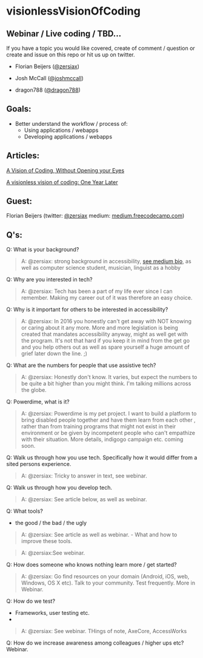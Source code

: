# visionlessVisionOfCoding

## Webinar / Live coding / TBD...
If you have a topic you would like covered, create of comment / question or create and issue on this repo or hit us up on twitter. 

- Florian Beijers ([@zersiax](https://twitter.com/zersiax))

- Josh McCall ([@joshmccall](https://twitter.com/joshmccall))

- dragon788 ([@dragon788](https://twitter.com/dragon788))

## Goals: 
- Better understand the workflow / process of:
  - Using applications / webapps
  - Developing applications / webapps


## Articles:

[A Vision of Coding, Without Opening your Eyes](https://medium.freecodecamp.com/looking-back-to-what-started-it-all-731ef5424aec#.flvcxn7kr)

[A visionless vision of coding: One Year Later](https://medium.com/@zersiax/a-visionless-vision-of-coding-one-year-later-f1c457d70489#.iiwt3bqzg)

## Guest: 
Florian Beijers (twitter: [@zersiax](https://twitter.com/zersiax) medium: [medium.freecodecamp.com](https://medium.freecodecamp.com/@zersiax))

## Q's: 
Q: What is your background? 
>A: @zersiax: strong background in accessibility, [see medium bio](https://medium.freecodecamp.com/@zersiax), as well as computer science student, musician, linguist as a hobby

Q: Why are you interested in tech?
>A: @zersiax: Tech has been a part of my life ever since I can remember. Making my career out of it was therefore an easy choice.

Q: Why is it important for others to be interested in accessibility?
>A: @zersiax: In 2016 you honestly can't get away with NOT knowing or caring about it any more. More and more legislation is being created that mandates accessibility anyway, might as well get with the program. It's not that hard if you keep it in mind from the get go and you help others out as well as spare yourself a huge amount of grief later down the line. ;)

Q: What are the numbers for people that use assistive  tech? 
>A: @zersiax: Honestly don't know. It varies, but expect the numbers to be quite a bit higher than you might think. I'm talking millions across the globe.
 
Q: Powerdime, what is it?
>A: @zersiax: Powerdime is my pet project. I want to build a platform to bring disabled people together and have them learn from each other , rather than from training programs that might not exist in their environment or be given by incompetent people who can't empathize with their situation. More details, indigogo campaign etc. coming soon.

Q: Walk us through how you use tech. Specifically how it would differ from a sited persons experience.
>A: @zersiax: Tricky to answer in text, see webinar.
 
Q: Walk us through how you develop tech.
>A: @zersiax: See article below, as well as webinar.

Q: What tools?
  - the good / the bad / the ugly

>A: @zersiax: See article as well as webinar.
    - What and how to improve these tools. 

>A: @zersiax:See webinar.

Q: How does someone who knows nothing learn more / get started?
>A: @zersiax: Go find resources on your domain (Android, iOS, web, Windows, OS X etc). Talk to your community. Test frequently. More in Webinar.


Q: How do we test? 
- Frameworks, user testing etc. 
-
>A: @zersiax: See webinar. THings of note, AxeCore, AccessWorks   

Q: How do we increase awareness among colleagues / higher ups etc?
Webinar.

